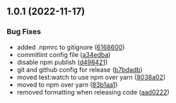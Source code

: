 

## 1.0.1 (2022-11-17)


### Bug Fixes

* added .npmrc to gitignore ([6168600](https://github.com/jordanmonier/package-template/commit/61686005dd5b4d70e4c7c706cb0eb7fe68bf034c))
* commitlint config file ([a34edba](https://github.com/jordanmonier/package-template/commit/a34edba3f60a83aa164ff9f2a33a64b7f775895d))
* disable npm publish ([d498421](https://github.com/jordanmonier/package-template/commit/d498421f48c44b490ce9517bbe7ea8a2a39ccc88))
* git and github config for release ([b7bdadb](https://github.com/jordanmonier/package-template/commit/b7bdadb6f009ab53ae725f9667222df025ef4aff))
* moved test:watch to use npm over yarn ([8038a02](https://github.com/jordanmonier/package-template/commit/8038a02c194811bc21ba7fbb1b2acd412dbf9cb1))
* moved to npm over yarn ([83b1aa1](https://github.com/jordanmonier/package-template/commit/83b1aa1d9bc0b2053ae796a83cb569f46e152cc8))
* removed formatting when releasing code ([aad0222](https://github.com/jordanmonier/package-template/commit/aad0222530ba7136b5dff1541d88ba9325cced15))